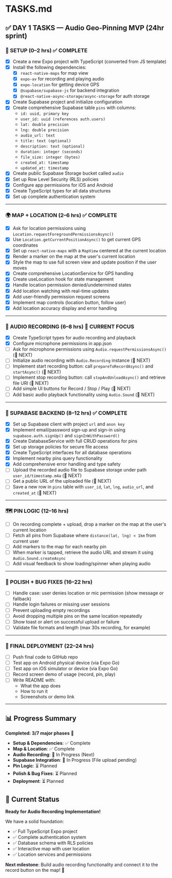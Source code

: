 # TASKS.md

## ✅ DAY 1 TASKS — Audio Geo-Pinning MVP (24hr sprint)

### 🔧 SETUP (0–2 hrs) ✅ COMPLETE
- [x] Create a new Expo project with TypeScript (converted from JS template)
- [x] Install the following dependencies:
  - [x] `react-native-maps` for map view
  - [x] `expo-av` for recording and playing audio
  - [x] `expo-location` for getting device GPS
  - [x] `@supabase/supabase-js` for backend integration
  - [x] `@react-native-async-storage/async-storage` for auth storage
- [x] Create Supabase project and initialize configuration
- [x] Create comprehensive Supabase table `pins` with columns:
  - `id: uuid, primary key`
  - `user_id: uuid (references auth.users)`
  - `lat: double precision`
  - `lng: double precision`
  - `audio_url: text`
  - `title: text (optional)`
  - `description: text (optional)`
  - `duration: integer (seconds)`
  - `file_size: integer (bytes)`
  - `created_at: timestamp`
  - `updated_at: timestamp`
- [x] Create public Supabase Storage bucket called `audio`
- [x] Set up Row Level Security (RLS) policies
- [x] Configure app permissions for iOS and Android
- [x] Create TypeScript types for all data structures
- [x] Set up complete authentication system

---

### 🌍 MAP + LOCATION (2–6 hrs) ✅ COMPLETE
- [x] Ask for location permissions using `Location.requestForegroundPermissionsAsync()`
- [x] Use `Location.getCurrentPositionAsync()` to get current GPS coordinates
- [x] Set up `react-native-maps` with a `MapView` centered at the current location
- [x] Render a marker on the map at the user's current location
- [x] Style the map to use full screen view and update position if the user moves
- [x] Create comprehensive LocationService for GPS handling
- [x] Create useLocation hook for state management
- [x] Handle location permission denied/undetermined states
- [x] Add location watching with real-time updates
- [x] Add user-friendly permission request screens
- [x] Implement map controls (location button, follow user)
- [x] Add location accuracy display and error handling

---

### 🎤 AUDIO RECORDING (6–8 hrs) 🔄 CURRENT FOCUS
- [x] Create TypeScript types for audio recording and playback
- [x] Configure microphone permissions in app.json
- [ ] Ask for microphone permissions using `Audio.requestPermissionsAsync()` (🔄 NEXT)
- [ ] Initialize audio recording with `Audio.Recording` instance (🔄 NEXT)
- [ ] Implement start recording button: call `prepareToRecordAsync()` and `startAsync()` (🔄 NEXT)
- [ ] Implement stop recording button: call `stopAndUnloadAsync()` and retrieve file URI (🔄 NEXT)
- [ ] Add simple UI buttons for Record / Stop / Play (🔄 NEXT)
- [ ] Add basic audio playback functionality using `Audio.Sound` (🔄 NEXT)

---

### 📡 SUPABASE BACKEND (8–12 hrs) ✅ COMPLETE
- [x] Set up Supabase client with project `url` and `anon key`
- [x] Implement email/password sign-up and sign-in using `supabase.auth.signUp()` and `signInWithPassword()`
- [x] Create DatabaseService with full CRUD operations for pins
- [x] Set up storage policies for secure file access
- [x] Create TypeScript interfaces for all database operations
- [x] Implement nearby pins query functionality
- [x] Add comprehensive error handling and type safety
- [ ] Upload the recorded audio file to Supabase storage under path `user_id/timestamp.m4a` (🔄 NEXT)
- [ ] Get a public URL of the uploaded file (🔄 NEXT)
- [ ] Save a new row in `pins` table with `user_id`, `lat`, `lng`, `audio_url`, and `created_at` (🔄 NEXT)

---

### 🗺️ PIN LOGIC (12–16 hrs)
- [ ] On recording complete + upload, drop a marker on the map at the user's current location
- [ ] Fetch all pins from Supabase where `distance(lat, lng) < 1km` from current user
- [ ] Add markers to the map for each nearby pin
- [ ] When marker is tapped, retrieve the audio URL and stream it using `Audio.Sound.createAsync`
- [ ] Add visual feedback to show loading/spinner when playing audio

---

### 🧪 POLISH + BUG FIXES (16–22 hrs)
- [ ] Handle case: user denies location or mic permission (show message or fallback)
- [ ] Handle login failures or missing user sessions
- [ ] Prevent uploading empty recordings
- [ ] Avoid dropping multiple pins on the same location repeatedly
- [ ] Show toast or alert on successful upload or failure
- [ ] Validate file formats and length (max 30s recording, for example)

---

### 🚀 FINAL DEPLOYMENT (22–24 hrs)
- [ ] Push final code to GitHub repo
- [ ] Test app on Android physical device (via Expo Go)
- [ ] Test app on iOS simulator or device (via Expo Go)
- [ ] Record screen demo of usage (record, pin, play)
- [ ] Write README with:
  - What the app does
  - How to run it
  - Screenshots or demo link

---

## 📊 Progress Summary
**Completed: 3/7 major phases** 🎯

- **Setup & Dependencies**: ✅ Complete 
- **Map & Location**: ✅ Complete  
- **Audio Recording**: 🔄 In Progress (Next)
- **Supabase Integration**: 🔄 In Progress (File upload pending)
- **Pin Logic**: ⏳ Planned
- **Polish & Bug Fixes**: ⏳ Planned
- **Deployment**: ⏳ Planned

## 🎯 Current Status
**Ready for Audio Recording Implementation!** 

We have a solid foundation:
- ✅ Full TypeScript Expo project
- ✅ Complete authentication system
- ✅ Database schema with RLS policies
- ✅ Interactive map with user location
- ✅ Location services and permissions

**Next milestone**: Build audio recording functionality and connect it to the record button on the map! 🎤 